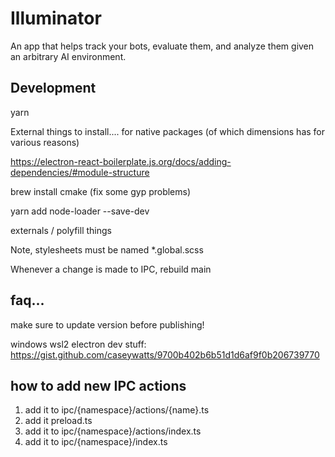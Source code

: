 # Illuminator

An app that helps track your bots, evaluate them, and analyze them given an arbitrary AI environment.

## Development

yarn

External things to install.... for native packages (of which dimensions has for various reasons)

https://electron-react-boilerplate.js.org/docs/adding-dependencies/#module-structure

brew install cmake (fix some gyp problems)

yarn add node-loader --save-dev

externals / polyfill things

Note, stylesheets must be named \*.global.scss

Whenever a change is made to IPC, rebuild main

## faq...

make sure to update version before publishing!

windows wsl2 electron dev stuff:
https://gist.github.com/caseywatts/9700b402b6b51d1d6af9f0b206739770

## how to add new IPC actions

1. add it to ipc/{namespace}/actions/{name}.ts
2. add it preload.ts
3. add it to ipc/{namespace}/actions/index.ts
4. add it to ipc/{namespace}/index.ts
